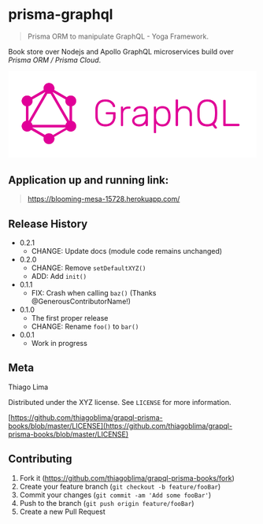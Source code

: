 # prisma-graphql
> Prisma ORM to manipulate GraphQL - Yoga Framework.

Book store over Nodejs and Apollo GraphQL microservices build over *Prisma ORM / Prisma Cloud*.


![](assets/graphql.png)


## Application up and running link:

> https://blooming-mesa-15728.herokuapp.com/


## Release History

* 0.2.1
    * CHANGE: Update docs (module code remains unchanged)
* 0.2.0
    * CHANGE: Remove `setDefaultXYZ()`
    * ADD: Add `init()`
* 0.1.1
    * FIX: Crash when calling `baz()` (Thanks @GenerousContributorName!)
* 0.1.0
    * The first proper release
    * CHANGE: Rename `foo()` to `bar()`
* 0.0.1
    * Work in progress

## Meta

Thiago Lima

Distributed under the XYZ license. See ``LICENSE`` for more information.

[https://github.com/thiagoblima/grapql-prisma-books/blob/master/LICENSE](https://github.com/thiagoblima/grapql-prisma-books/blob/master/LICENSE)

## Contributing

1. Fork it (<https://github.com/thiagoblima/grapql-prisma-books/fork>)
2. Create your feature branch (`git checkout -b feature/fooBar`)
3. Commit your changes (`git commit -am 'Add some fooBar'`)
4. Push to the branch (`git push origin feature/fooBar`)
5. Create a new Pull Request


[wiki]: https://github.com/thiagoblima/M103-Basic-Cluster-Administration/wiki